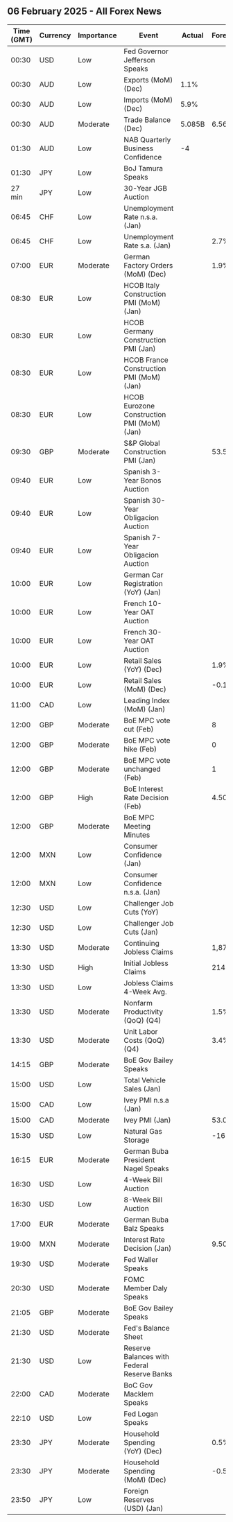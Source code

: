 ## 06 February 2025 - All Forex News

| Time (GMT) | Currency | Importance | Event | Actual | Forecast | Previous |
|------|----------|------------|-------|--------|----------|----------|
| 00:30 | USD | Low | Fed Governor Jefferson Speaks |  |  |  |
| 00:30 | AUD | Low | Exports (MoM) (Dec) | 1.1% |  | 4.8% |
| 00:30 | AUD | Low | Imports (MoM) (Dec) | 5.9% |  | 1.7% |
| 00:30 | AUD | Moderate | Trade Balance (Dec) | 5.085B | 6.560B | 6.792B |
| 01:30 | AUD | Low | NAB Quarterly Business Confidence | -4 |  | -7 |
| 01:30 | JPY | Low | BoJ Tamura Speaks |  |  |  |
| 27 min | JPY | Low | 30-Year JGB Auction |  |  | 2.304% |
| 06:45 | CHF | Low | Unemployment Rate n.s.a. (Jan) |  |  | 2.8% |
| 06:45 | CHF | Low | Unemployment Rate s.a. (Jan) |  | 2.7% | 2.6% |
| 07:00 | EUR | Moderate | German Factory Orders (MoM) (Dec) |  | 1.9% | -5.4% |
| 08:30 | EUR | Low | HCOB Italy Construction PMI (MoM) (Jan) |  |  | 51.2 |
| 08:30 | EUR | Low | HCOB Germany Construction PMI (Jan) |  |  | 37.8 |
| 08:30 | EUR | Low | HCOB France Construction PMI (MoM) (Jan) |  |  | 42.6 |
| 08:30 | EUR | Low | HCOB Eurozone Construction PMI (MoM) (Jan) |  |  | 42.9 |
| 09:30 | GBP | Moderate | S&P Global Construction PMI (Jan) |  | 53.5 | 53.3 |
| 09:40 | EUR | Low | Spanish 3-Year Bonos Auction |  |  | 2.586% |
| 09:40 | EUR | Low | Spanish 30-Year Obligacion Auction |  |  | 3.877% |
| 09:40 | EUR | Low | Spanish 7-Year Obligacion Auction |  |  | 2.897% |
| 10:00 | EUR | Low | German Car Registration (YoY) (Jan) |  |  | -7.1% |
| 10:00 | EUR | Low | French 10-Year OAT Auction |  |  | 3.40% |
| 10:00 | EUR | Low | French 30-Year OAT Auction |  |  | 3.93% |
| 10:00 | EUR | Low | Retail Sales (YoY) (Dec) |  | 1.9% | 1.2% |
| 10:00 | EUR | Low | Retail Sales (MoM) (Dec) |  | -0.1% | 0.1% |
| 11:00 | CAD | Low | Leading Index (MoM) (Jan) |  |  | 0.24% |
| 12:00 | GBP | Moderate | BoE MPC vote cut (Feb) |  | 8 | 3 |
| 12:00 | GBP | Moderate | BoE MPC vote hike (Feb) |  | 0 | 0 |
| 12:00 | GBP | Moderate | BoE MPC vote unchanged (Feb) |  | 1 | 6 |
| 12:00 | GBP | High | BoE Interest Rate Decision (Feb) |  | 4.50% | 4.75% |
| 12:00 | GBP | Moderate | BoE MPC Meeting Minutes |  |  |  |
| 12:00 | MXN | Low | Consumer Confidence (Jan) |  |  | 47.1 |
| 12:00 | MXN | Low | Consumer Confidence n.s.a. (Jan) |  |  | 47.3 |
| 12:30 | USD | Low | Challenger Job Cuts (YoY) |  |  | 11.4% |
| 12:30 | USD | Low | Challenger Job Cuts (Jan) |  |  | 38.792K |
| 13:30 | USD | Moderate | Continuing Jobless Claims |  | 1,870K | 1,858K |
| 13:30 | USD | High | Initial Jobless Claims |  | 214K | 207K |
| 13:30 | USD | Low | Jobless Claims 4-Week Avg. |  |  | 212.50K |
| 13:30 | USD | Moderate | Nonfarm Productivity (QoQ) (Q4) |  | 1.5% | 2.2% |
| 13:30 | USD | Moderate | Unit Labor Costs (QoQ) (Q4) |  | 3.4% | 0.8% |
| 14:15 | GBP | Moderate | BoE Gov Bailey Speaks |  |  |  |
| 15:00 | USD | Low | Total Vehicle Sales (Jan) |  |  | 16.80M |
| 15:00 | CAD | Low | Ivey PMI n.s.a (Jan) |  |  | 44.3 |
| 15:00 | CAD | Moderate | Ivey PMI (Jan) |  | 53.0 | 54.7 |
| 15:30 | USD | Low | Natural Gas Storage |  | -167B | -321B |
| 16:15 | EUR | Moderate | German Buba President Nagel Speaks |  |  |  |
| 16:30 | USD | Low | 4-Week Bill Auction |  |  | 4.250% |
| 16:30 | USD | Low | 8-Week Bill Auction |  |  | 4.240% |
| 17:00 | EUR | Moderate | German Buba Balz Speaks |  |  |  |
| 19:00 | MXN | Moderate | Interest Rate Decision (Jan) |  | 9.50% | 10.00% |
| 19:30 | USD | Moderate | Fed Waller Speaks |  |  |  |
| 20:30 | USD | Moderate | FOMC Member Daly Speaks |  |  |  |
| 21:05 | GBP | Moderate | BoE Gov Bailey Speaks |  |  |  |
| 21:30 | USD | Moderate | Fed's Balance Sheet |  |  | 6,818B |
| 21:30 | USD | Low | Reserve Balances with Federal Reserve Banks |  |  | 3.201T |
| 22:00 | CAD | Moderate | BoC Gov Macklem Speaks |  |  |  |
| 22:10 | USD | Low | Fed Logan Speaks |  |  |  |
| 23:30 | JPY | Moderate | Household Spending (YoY) (Dec) |  | 0.5% | -0.4% |
| 23:30 | JPY | Moderate | Household Spending (MoM) (Dec) |  | -0.5% | 0.4% |
| 23:50 | JPY | Low | Foreign Reserves (USD) (Jan) |  |  | 1,230.7B |
